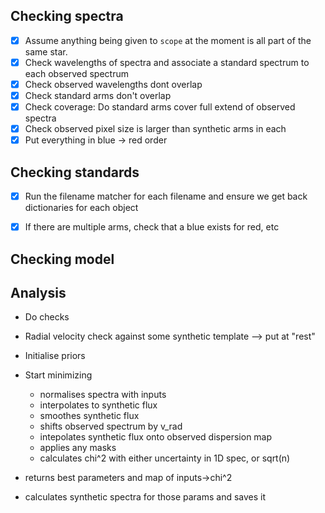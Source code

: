 
Checking spectra
--------
- [x] Assume anything being given to ``scope`` at the moment is all part of the same star.
- [x] Check wavelengths of spectra and associate a standard spectrum to each observed spectrum
- [x] Check observed wavelengths dont overlap
- [x] Check standard arms don't overlap
- [x] Check coverage: Do standard arms cover full extend of observed spectra
- [x] Check observed pixel size is larger than synthetic arms in each
- [x] Put everything in blue -> red order

Checking standards
------------------
- [x] Run the filename matcher for each filename and ensure we get back dictionaries for each object
- [x] If there are multiple arms, check that a blue exists for red, etc


Checking model
--------------



Analysis
--------
- Do checks

- Radial velocity check against some synthetic template --> put at "rest"

- Initialise priors
- Start minimizing
   + normalises spectra with inputs
   + interpolates to synthetic flux
   + smoothes synthetic flux
   + shifts observed spectrum by v_rad
   + intepolates synthetic flux onto observed dispersion map
   + applies any masks
   + calculates chi^2 with either uncertainty in 1D spec, or sqrt(n)

- returns best parameters and map of inputs->chi^2
- calculates synthetic spectra for those params and saves it

